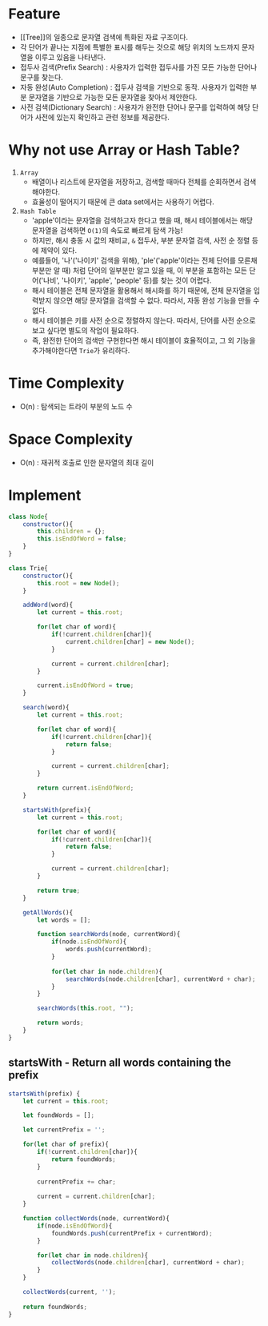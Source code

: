 
# Feature
- [[Tree]]의 일종으로 문자열 검색에 특화된 자료 구조이다.
- 각 단어가 끝나는 지점에 특별한 표시를 해두는 것으로 해당 위치의 노드까지 문자열을 이루고 있음을 나타낸다.
- 접두사 검색(Prefix Search) : 사용자가 입력한 접두사를 가진 모든 가능한 단어나 문구를 찾는다.
- 자동 완성(Auto Completion) : 접두사 검색을 기반으로 동작. 사용자가 입력한 부분 문자열을 기반으로 가능한 모든 문자열을 찾아서 제안한다.
- 사전 검색(Dictionary Search) : 사용자가 완전한 단어나 문구를 입력하여 해당 단어가 사전에 있는지 확인하고 관련 정보를 제공한다.

# Why not use Array or Hash Table?
1. `Array`
	- 배열이나 리스트에 문자열을 저장하고, 검색할 때마다 전체를 순회하면서 검색해야한다.
	- 효율성이 떨어지기 때문에 큰 data set에서는 사용하기 어렵다.
2. `Hash Table`
	- 'apple'이라는 문자열을 검색하고자 한다고 했을 때, 해시 테이블에서는 해당 문자열을 검색하면 `O(1)`의 속도로 빠르게 탐색 가능!
	- 하지만, 해시 충동 시 값의 재비교, `&` 접두사, 부분 문자열 검색, 사전 순 정렬 등에 제약이 있다.
	- 예를들어, '나'('나이키' 검색을 위해), 'ple'('apple'이라는 전체 단어를 모른채 부분만 알 때) 처럼 단어의 일부분만 알고 있을 때, 이 부분을 포함하는 모든 단어('나비', '나이키', 'apple', 'people' 등)를 찾는 것이 어렵다.
	- 해시 테이블은 전체 문자열을 활용해서 해시화를 하기 때문에, 전체 문자열을 입력받지 않으면 해당 문자열을 검색할 수 없다. 따라서, 자동 완성 기능을 만들 수 없다.
	- 해시 테이블은 키를 사전 순으로 정렬하지 않는다. 따라서, 단어를 사전 순으로 보고 싶다면 별도의 작업이 필요하다.
	- 즉, 완전한 단어의 검색만 구현한다면 해시 테이블이 효율적이고, 그 외 기능을 추가해야한다면 `Trie`가 유리하다.

# Time Complexity
- O(n) : 탐색되는 트라이 부분의 노드 수

# Space Complexity
- O(n) : 재귀적 호출로 인한 문자열의 최대 길이

# Implement

```js
class Node{
	constructor(){
		this.children = {};
		this.isEndOfWord = false;
	}
}

class Trie{
	constructor(){
		this.root = new Node();
	}

	addWord(word){
	    let current = this.root;

	    for(let char of word){
	        if(!current.children[char]){
	            current.children[char] = new Node();
	        }

	        current = current.children[char];
	    }

	    current.isEndOfWord = true;
	}

	search(word){
		let current = this.root;

	    for(let char of word){
	        if(!current.children[char]){
	            return false;
	        }

	        current = current.children[char];
	    }

	    return current.isEndOfWord;
	}

	startsWith(prefix){
		let current = this.root;

	    for(let char of word){
	        if(!current.children[char]){
	            return false;
	        }

	        current = current.children[char];
	    }

	    return true;
	}

	getAllWords(){
		let words = [];

		function searchWords(node, currentWord){
			if(node.isEndOfWord){
				words.push(currentWord);
			}
		
			for(let char in node.children){
				searchWords(node.children[char], currentWord + char);
			}
		}

		searchWords(this.root, "");

		return words;
	}
}
```

## startsWith - Return all words containing the prefix

```js
startsWith(prefix) {
	let current = this.root;

	let foundWords = [];

	let currentPrefix = '';

	for(let char of prefix){
		if(!current.children[char]){
			return foundWords;
		}
		
		currentPrefix += char;
		
		current = current.children[char];
	}

	function collectWords(node, currentWord){
		if(node.isEndOfWord){
			foundWords.push(currentPrefix + currentWord);
		}

		for(let char in node.children){
			collectWords(node.children[char], currentWord + char);
		}
	}

	collectWords(current, '');
	
	return foundWords;
}
```